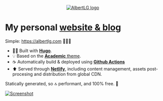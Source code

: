 <p align="center"><a href="https://albertlg.com" target="_blank" rel="noopener"><img src="https://d33wubrfki0l68.cloudfront.net/f6e0ecccf2e465a8b87fcddf6d1d0b17e9ca63cf/0384b/images/logo_hud73e1285fdf1afd60709ba56fd2a6df6_5032_0x70_resize_lanczos_2.png" alt="AlbertLG logo"></a></p>

# My personal [website & blog](https://albertlg.com)

Simple: https://albertlg.com 🙋🏻‍♂️

- :man_technologist: Built with [**Hugo**](https://gohugo.io).
- 💡 Based on the [**Academic** theme](https://themes.gohugo.io/academic/).
- ☕️ Automatically build & deployed using [**Github Actions**](https://github.com/features/actions)
- ⬆️ Served through [**Netlify**](https://www.netlify.com), including content management, assets post-procesing and distribution from global CDN.

Statically generated, so 🔝 performant, and 100% free. 💸

[![Screenshot](https://albertlg.com/img/albertlopez-herobanner.jpg)](https://albertlg.com)


